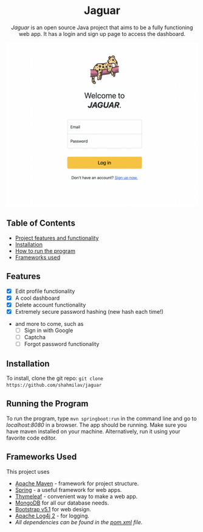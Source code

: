 <h1 align="center">Jaguar</h1>
<p align="center">
    <i>Jaguar</i> is an open source Java project that aims to be a fully functioning web app. It has a login and sign up page to
    access the dashboard.
</p>
<img src="https://github.com/shahmilav/jaguar/blob/master/images/login-screenshot.png">

## Table of Contents

* [Project features and functionality](#features)
* [Installation](#installation)
* [How to run the program](#running-the-program)
* [Frameworks used](#frameworks-used)


## Features
- [X] Edit profile functionality
- [X] A cool dashboard
- [X] Delete account functionality
- [X] Extremely secure password hashing (new hash each time!)
- and more to come, such as
    - [ ] Sign in with Google
    - [ ] Captcha
    - [ ] Forgot password functionality

## Installation
To install, clone the git repo: 
```git clone https://github.com/shahmilav/jaguar```

## Running the Program
To run the program, type ```mvn springboot:run``` in the command line and go to _localhost:8080_ in a browser. The app
should be running. Make sure you have maven installed on your machine. Alternatively, run it using your favorite code
editor.

## Frameworks Used
This project uses

- [Apache Maven](https://maven.apache.org/) - framework for project structure.
- [Spring](https://spring.io/) - a useful framework for web apps.
- [Thymeleaf](https://www.thymeleaf.org/) - convenient way to make a web app.
- [MongoDB](https://www.mongodb.com/) for all our database needs.
- [Bootstrap v5.1](https://getbootstrap.com/) for web design.
- [Apache Log4j 2](https://logging.apache.org/log4j/2.x/) - for logging.
- _All dependencies can be found in the [pom.xml](https://github.com/shahmilav/jaguar/blob/main/pom.xml) file._
